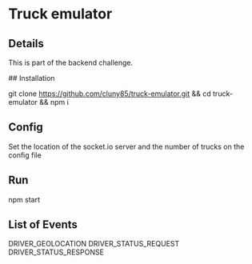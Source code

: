 # Truck emulator

## Details

This is part of the backend challenge.

## Installation

git clone https://github.com/cluny85/truck-emulator.git && cd truck-emulator && npm i

## Config

Set the location of the socket.io server and the number of trucks on the config file

## Run

npm start

## List of Events

DRIVER_GEOLOCATION
DRIVER_STATUS_REQUEST
DRIVER_STATUS_RESPONSE
